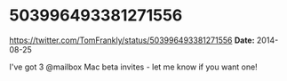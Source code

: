 # 503996493381271556
https://twitter.com/TomFrankly/status/503996493381271556
**Date:** 2014-08-25

I've got 3 @mailbox Mac beta invites - let me know if you want one!
